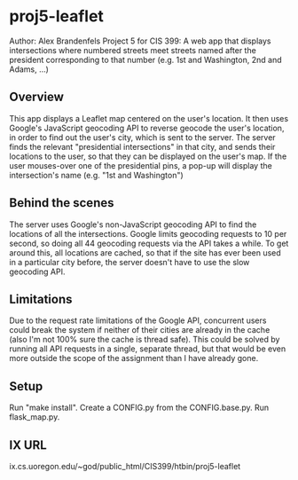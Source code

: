 # proj5-leaflet
Author: Alex Brandenfels
Project 5 for CIS 399: A web app that displays intersections where numbered streets meet streets named after the president corresponding to that number (e.g. 1st and Washington, 2nd and Adams, ...)

## Overview
This app displays a Leaflet map centered on the user's location. It then uses Google's JavaScript geocoding API to reverse geocode the user's location, in order to find out the user's city, which is sent to the server. The server finds the relevant "presidential intersections" in that city, and sends their locations to the user, so that they can be displayed on the user's map. If the user mouses-over one of the presidential pins, a pop-up will display the intersection's name (e.g. "1st and Washington")

## Behind the scenes
The server uses Google's non-JavaScript geocoding API to find the locations of all the intersections. Google limits geocoding requests to 10 per second, so doing all 44 geocoding requests via the API takes a while. To get around this, all locations are cached, so that if the site has ever been used in a particular city before, the server doesn't have to use the slow geocoding API.

## Limitations
Due to the request rate limitations of the Google API, concurrent users could break the system if neither of their cities are already in the cache (also I'm not 100% sure the cache is thread safe). This could be solved by running all API requests in a single, separate thread, but that would be even more outside the scope of the assignment than I have already gone.

## Setup
Run "make install". Create a CONFIG.py from the CONFIG.base.py. Run flask_map.py.

## IX URL
ix.cs.uoregon.edu/~god/public_html/CIS399/htbin/proj5-leaflet
